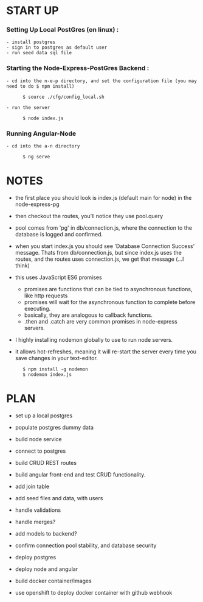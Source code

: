 # START UP

### Setting Up Local PostGres (on linux) :

    - install postgres
    - sign in to postgres as default user
    - run seed data sql file

### Starting the Node-Express-PostGres Backend :

    - cd into the n-e-p directory, and set the configuration file (you may need to do $ npm install)
```
      $ source ./cfg/config_local.sh
```
    - run the server
```
      $ node index.js
```

### Running Angular-Node

    - cd into the a-n directory
```
      $ ng serve
```



# NOTES

  - the first place you should look is index.js (default main for node) in the node-express-pg
  - then checkout the routes, you'll notice they use pool.query
  - pool comes from 'pg' in db/connection.js, where the connection to the database is logged and confirmed.
  - when you start index.js you should see 'Database Connection Success' message. Thats from db/connection.js, but since index.js uses the routes, and the routes uses connection.js, we get that message (...I think)

  - this uses JavaScript ES6 promises
    - promises are functions that can be tied to asynchronous functions, like http requests
    - promises will wait for the asynchronous function to complete before executing.
    - basically, they are analogous to callback functions.
    - .then and .catch are very common promises in node-express servers.

  - I highly installing nodemon globally to use to run node servers.
  - it allows hot-refreshes, meaning it will re-start the server every time you save changes in your text-editor.  
```
      $ npm install -g nodemon
      $ nodemon index.js
```



# PLAN

  - set up a local postgres
  - populate postgres dummy data


  - build node service
  - connect to postgres
  - build CRUD REST routes


  - build angular front-end and test CRUD functionality.


  - add join table
  - add seed files and data, with users
  - handle validations
  - handle merges?
  - add models to backend?
  - confirm connection pool stability, and database security


  - deploy postgres
  - deploy node and angular


  - build docker container/images
  - use openshift to deploy docker container with github webhook
